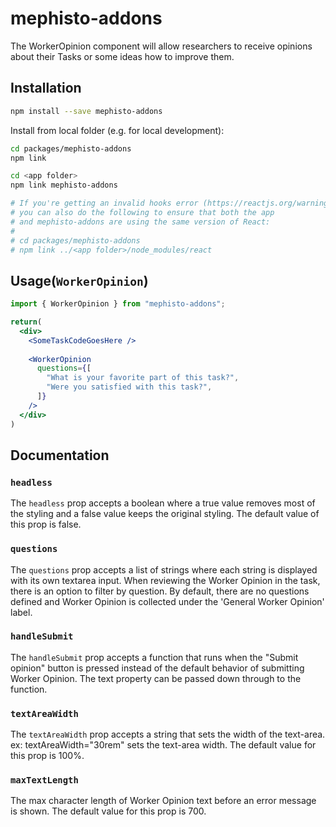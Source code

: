 <!---
  Copyright (c) Meta Platforms and its affiliates.
  This source code is licensed under the MIT license found in the
  LICENSE file in the root directory of this source tree.
-->

# mephisto-addons

The WorkerOpinion component will allow researchers to receive opinions about their Tasks or some ideas how to improve them.

## Installation

```bash
npm install --save mephisto-addons
```

Install from local folder (e.g. for local development):

```bash
cd packages/mephisto-addons
npm link

cd <app folder>
npm link mephisto-addons

# If you're getting an invalid hooks error (https://reactjs.org/warnings/invalid-hook-call-warning.html),
# you can also do the following to ensure that both the app
# and mephisto-addons are using the same version of React:
# 
# cd packages/mephisto-addons
# npm link ../<app folder>/node_modules/react
```

## Usage(`WorkerOpinion`)
```jsx
import { WorkerOpinion } from "mephisto-addons";

return(
  <div>
    <SomeTaskCodeGoesHere />
    
    <WorkerOpinion  
      questions={[
        "What is your favorite part of this task?",
        "Were you satisfied with this task?",
      ]}
    />
  </div>
)
```

## Documentation

### `headless`
The `headless` prop accepts a boolean where a true value removes most of the styling and a false value keeps the original styling. The default value of this prop is false.

### `questions`
The `questions` prop accepts a list of strings where each string is displayed with its own textarea input. When reviewing the Worker Opinion in the task, there is an option to filter by question. By default, there are no questions defined and Worker Opinion is collected under the 'General Worker Opinion' label.

### `handleSubmit`
The `handleSubmit` prop accepts a function that runs when the "Submit opinion" button is pressed instead of the default behavior of submitting Worker Opinion. The text property can be passed down through to the function.

### `textAreaWidth`
The `textAreaWidth` prop accepts a string that sets the width of the text-area. ex: textAreaWidth="30rem" sets the text-area width. The default value for this prop is 100%.

### `maxTextLength`
The max character length of Worker Opinion text before an error message is shown. The default value for this prop is 700.
